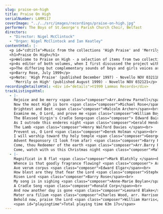 ```yaml
---
slug: praise-on-high
title: Praise On High
serialNumber: LAMM117
coverImage: "../../src/images/recordings/praise-on-high.jpg"
performer: The Boys of St.George's Parish Church Choir, Belfast
directors:
  - "Director: Nigel McClintock"
  - "Organ: Nigel McClintock and Ian Keatley"
contentHtml: |-
  <p id="cdtitle">Music from the collections 'High Praise' and 'Merrily on High' (editor Dr. Barry Rose)</p>
  <h1>Praise On High</h1>
  <p>Welcome to Praise on High - a selection of items from two collections of sacred music for upper-voices, 'High Praise' and 'Merrily on High'.</p>
  <p>As editor of both volumes, when I first discussed the project with the publishers (Novello and Co), we agreed that our aim should be to make available a wide variety of music from different periods and styles to choirs of all standards - from school and community choirs to parish churches and cathedrals - and we hope that this recording may introduce you to some pieces that you would like your choir to sing.</p>
  <p>The differing but complementary sounds of boys and girls voices are represented in these 22 tracks, and we were delighted that the boys of St. George's Parish Church choir, Belfast, and the Armagh Girl Singers accepted our invitation to make this recording. We were also fortunate to be able to record in the inspiring spaces and gracious acoustic of St.Patrick's Roman Catholic Cathedral, Armagh, and for this, special thanks are due to the Administrator, Fr. Richard Naughton, as well as to the cathedral organist, George Minne, for his unfailing courtesy and assistance.</p>
  <p>Barry Rose, July 1999</p>
  <p>Note: 'High Praise' (published December 1997) - Novello NOV 032118<br>
    'Merrily on High' (published August 1999) - Novello NOV 032121</p>
recordingDetailsHtml: <div id="details">©1999 Lammas Records</div>
trackListingsHtml:
  - |-
    Rejoice and be merry <span class="composer">Arr.Andrew Parnell</span><br>
    Now the most High is born <span class="composer">Michael Rose</span><br>
    Brightest and Best <span class="composer">Malcolm Archer</span><br>
    Examine me, O Lord, and prove me <span class="composer">William Boyce</span><br>
    The Blessed Virgin's Cradle Song<span class="composer"> Edward Bairstow </span><br>
    As I outrode this enderes night <span class="composer">Gerald Hendrie</span><br>
    The Lamb <span class="composer">Henry Walford Davies </span><br>
    Prevent us, O Lord <span class="composer">Derek Holman </span><br>
    I will worship toward thy holy temple <span class="composer">George Dyson</span><br>
    Advent Responsory (I look from afar) <span class="composer">Barry Rose</span><br>
    Come, thou Redeemer of the earth <span class="composer">Arr.Barry Rose</span><br>
    Come, watch with us this Christmas night <span class="composer">Malcolm Archer </span>
  - |-
    Magnificat in B flat <span class="composer">Mark Blatchly </span><br>
    Whence is that goodly fragrance flowing? <span class="composer"> Arr.A.E.Baker </span><br>
    Ave verum corpus <span class="composer">Edward Elgar</span><br>
    How blest are they that fear the Lord <span class="composer">Stephen Oliver </span><br>
    Risen Lord <span class="composer">Barry Rose</span><br>
    My song is in sighing <span class="composer">Anne-Marie Boylan</span><br>
    A Cradle Song <span class="composer">Ronald Corp</span><br>
    And now another day is gone <span class="composer">Leonard Blake</span><br>
    Mater ora filium <span class="composer">Charles Wood, arr. Harrison Oxley</span><br>
    Behold now, praise the Lord <span class="composer">William Harris</span><br>
    <span id="playingtime">Total playing time 63m 17s</span>
---
```


